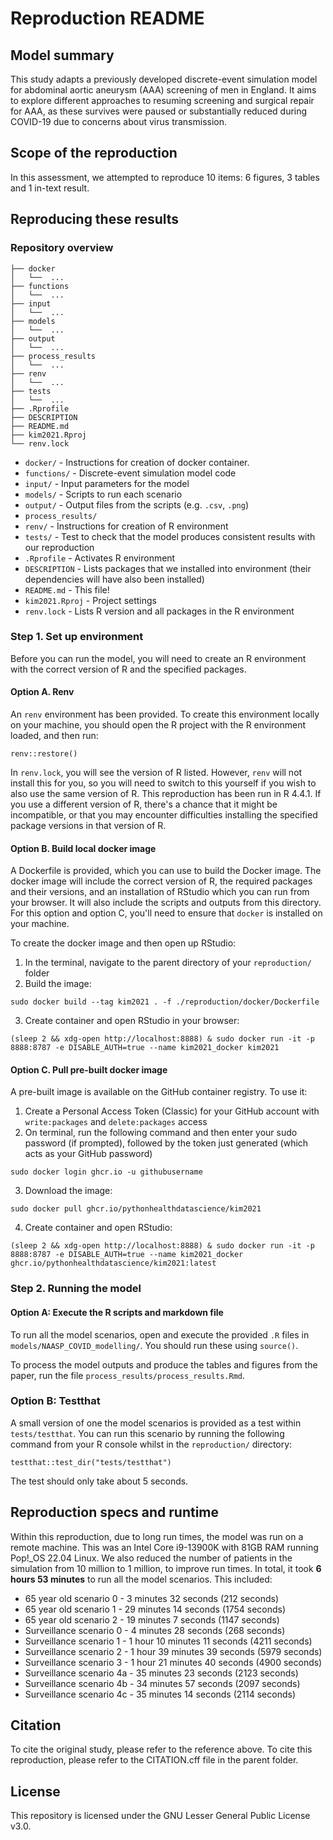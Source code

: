 # Reproduction README

## Model summary

This study adapts a previously developed discrete-event simulation model for abdominal aortic aneurysm (AAA) screening of men in England. It aims to explore different approaches to resuming screening and surgical repair for AAA, as these survives were paused or substantially reduced during COVID-19 due to concerns about virus transmission.

## Scope of the reproduction

In this assessment, we attempted to reproduce 10 items: 6 figures, 3 tables and 1 in-text result.

## Reproducing these results

### Repository overview

```
├── docker
│   └──  ...
├── functions
│   └──  ...
├── input
│   └──  ...
├── models
│   └──  ...
├── output
│   └──  ...
├── process_results
│   └──  ...
├── renv
│   └──  ...
├── tests
│   └──  ...
├── .Rprofile
├── DESCRIPTION
├── README.md
├── kim2021.Rproj
└── renv.lock
```

* `docker/` - Instructions for creation of docker container.
* `functions/` - Discrete-event simulation model code
* `input/` - Input parameters for the model
* `models/` - Scripts to run each scenario
* `output/` - Output files from the scripts (e.g. `.csv`, `.png`)
* `process_results/`
* `renv/` - Instructions for creation of R environment
* `tests/` - Test to check that the model produces consistent results with our reproduction
* `.Rprofile` - Activates R environment
* `DESCRIPTION` - Lists packages that we installed into environment (their dependencies will have also been installed)
* `README.md` - This file!
* `kim2021.Rproj` - Project settings
* `renv.lock` - Lists R version and all packages in the R environment

### Step 1. Set up environment

Before you can run the model, you will need to create an R environment with the correct version of R and the specified packages.

#### Option A. Renv

An `renv` environment has been provided. To create this environment locally on your machine, you should open the R project with the R environment loaded, and then run:

```
renv::restore()
```

In `renv.lock`, you will see the version of R listed. However, `renv` will not install this for you, so you will need to switch to this yourself if you wish to also use the same version of R. This reproduction has been run in R 4.4.1. If you use a different version of R, there's a chance that it might be incompatible, or that you may encounter difficulties installing the specified package versions in that version of R.

#### Option B. Build local docker image

A Dockerfile is provided, which you can use to build the Docker image. The docker image will include the correct version of R, the required packages and their versions, and an installation of RStudio which you can run from your browser. It will also include the scripts and outputs from this directory. For this option and option C, you'll need to ensure that `docker` is installed on your machine.

To create the docker image and then open up RStudio:

1. In the terminal, navigate to the parent directory of your `reproduction/` folder
2. Build the image:

```
sudo docker build --tag kim2021 . -f ./reproduction/docker/Dockerfile
```

3. Create container and open RStudio in your browser:

```
(sleep 2 && xdg-open http://localhost:8888) & sudo docker run -it -p 8888:8787 -e DISABLE_AUTH=true --name kim2021_docker kim2021
```

#### Option C. Pull pre-built docker image

A pre-built image is available on the GitHub container registry. To use it:

1. Create a Personal Access Token (Classic) for your GitHub account with `write:packages` and `delete:packages` access
2. On terminal, run the following command and then enter your sudo password (if prompted), followed by the token just generated (which acts as your GitHub password)

```
sudo docker login ghcr.io -u githubusername
```

3. Download the image:

```
sudo docker pull ghcr.io/pythonhealthdatascience/kim2021
```

4. Create container and open RStudio:

```
(sleep 2 && xdg-open http://localhost:8888) & sudo docker run -it -p 8888:8787 -e DISABLE_AUTH=true --name kim2021_docker ghcr.io/pythonhealthdatascience/kim2021:latest
```

### Step 2. Running the model

#### Option A: Execute the R scripts and markdown file

To run all the model scenarios, open and execute the provided `.R` files in `models/NAASP_COVID_modelling/`. You should run these using `source()`.

To process the model outputs and produce the tables and figures from the paper, run the file `process_results/process_results.Rmd`.

### Option B: Testthat

A small version of one the model scenarios is provided as a test within `tests/testthat`. You can run this scenario by running the following command from your R console whilst in the `reproduction/` directory:

```
testthat::test_dir("tests/testthat")
```

The test should only take about 5 seconds.

## Reproduction specs and runtime

Within this reproduction, due to long run times, the model was run on a remote machine. This was an Intel Core i9-13900K with 81GB RAM running Pop!_OS 22.04 Linux. We also reduced the number of patients in the simulation from 10 million to 1 million, to improve run times. In total, it took **6 hours 53 minutes** to run all the model scenarios. This included:

* 65 year old scenario 0 - 3 minutes 32 seconds (212 seconds)
* 65 year old scenario 1 - 29 minutes 14 seconds (1754 seconds)
* 65 year old scenario 2 - 19 minutes 7 seconds (1147 seconds)
* Surveillance scenario 0 - 4 minutes 28 seconds (268 seconds)
* Surveillance scenario 1 - 1 hour 10 minutes 11 seconds (4211 seconds)
* Surveillance scenario 2 - 1 hour 39 minutes 39 seconds (5979 seconds)
* Surveillance scenario 3 - 1 hour 21 minutes 40 seconds (4900 seconds)
* Surveillance scenario 4a - 35 minutes 23 seconds (2123 seconds)
* Surveillance scenario 4b - 34 minutes 57 seconds (2097 seconds)
* Surveillance scenario 4c - 35 minutes 14 seconds (2114 seconds)


<!-- 212 + 1754 + 1147 + 268 + 4211 + 5979 + 4900 + 2123 + 2097 + 2114 = 24805 seconds = 413 minutes 25 seconds = 6 hours, 53 minutes, 26 seconds

Excluded these which I had run but which ended up not actually being needed for the paper:
* Surveillance scenario 4d - 35 minutes 5 seconds (2105 seconds)
* Surveillance scenario 4e - 34 minutes 56 seconds (2096 seconds) -->

## Citation

To cite the original study, please refer to the reference above. To cite this reproduction, please refer to the CITATION.cff file in the parent folder.

## License

This repository is licensed under the GNU Lesser General Public License v3.0.